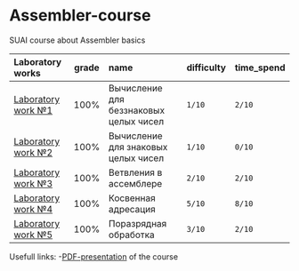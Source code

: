 # Assembler-course

SUAI course about Assembler basics

| Laboratory works | grade | name | difficulty | time_spend | 
|:------------- |:---------------:| :-------------| :-------------| :-------------|
| [Laboratory work №1](https://github.com/gr1shan1a/Assembler-course/tree/main/lab1) | 100% | Вычисление для беззнаковых целых чисел | `1/10` | `2/10` |
| [Laboratory work №2](https://github.com/gr1shan1a/Assembler-course/tree/main/lab2) | 100% | Вычисление для знаковых целых чисел | `1/10` | `0/10` |
| [Laboratory work №3](https://github.com/gr1shan1a/Assembler-course/tree/main/lab3) | 100%  | Ветвления в ассемблере | `2/10` | `2/10` |
| [Laboratory work №4](https://github.com/gr1shan1a/Assembler-course/tree/main/lab4) | 100% | Косвенная адресация | `5/10` | `8/10` |
| [Laboratory work №5](https://github.com/gr1shan1a/Assembler-course/tree/main/lab5) | 100%  | Поразрядная обработка| `3/10` | `2/10` |

Usefull links:
-[PDF-presentation](https://github.com/gr1shan1a/Assembler-course/blob/main/Assembler_2024_full_course.pdf) of the course
